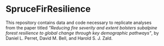 # SpruceFirResilience

This repository contains data and code necessary to replicate analyses from the paper titled *"Reducing fire severity and extent bolsters subalpine forest resilience to global change through key demographic pathways"*, by Daniel L. Perret, David M. Bell, and Harold S. J. Zald.
